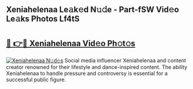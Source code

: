## Xeniahelenaa Le𝚊k𝚎d N𝚞𝚍e - Part-fSW Vid𝚎o Le𝚊ks Photos Lf4tS

# <h2><a href="http://fbf2ly.evod.top/?m=Xeniahelenaa">🔗 👉🔴 Xeniahelenaa Vid𝚎o Ph𝚘t𝚘s</a></h2>

[![Xeniahelenaa N𝚞d𝚎s](https://i.imgur.com/8V9OHl7.gif)](http://fbf2ly.evod.top/?m=Xeniahelenaa)
Social media influencer Xeniahelenaa and content creator renowned for their lifestyle and dance-inspired content. The ability Xeniahelenaa to handle pressure and controversy is essential for a successful public figure. 
